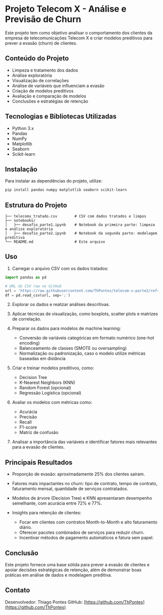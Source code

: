 # Projeto Telecom X - Análise e Previsão de Churn

Este projeto tem como objetivo analisar o comportamento dos clientes da empresa de telecomunicações Telecom X e criar modelos preditivos para prever a evasão (churn) de clientes.

## Conteúdo do Projeto

* Limpeza e tratamento dos dados
* Análise exploratória
* Visualização de correlações
* Análise de variáveis que influenciam a evasão
* Criação de modelos preditivos
* Avaliação e comparação de modelos
* Conclusões e estratégias de retenção

## Tecnologias e Bibliotecas Utilizadas

* Python 3.x
* Pandas
* NumPy
* Matplotlib
* Seaborn
* Scikit-learn

## Instalação

Para instalar as dependências do projeto, utilize:

```bash
pip install pandas numpy matplotlib seaborn scikit-learn
```

## Estrutura do Projeto

```
├── telecomx_tratado.csv        # CSV com dados tratados e limpos
├── notebooks/
│   ├── desafio_parte1.ipynb    # Notebook da primeira parte: limpeza e análise exploratória
│   ├── desafio_parte2.ipynb    # Notebook da segunda parte: modelagem preditiva
└── README.md                   # Este arquivo
```

## Uso

1. Carregar o arquivo CSV com os dados tratados:

```python
import pandas as pd

# URL do CSV raw no GitHub
url = 'https://raw.githubusercontent.com/ThPontes/telecom-x-parte2/refs/heads/main/telecomx_tratado.csv'
df = pd.read_csv(url, sep=';')
```

2. Explorar os dados e realizar análises descritivas.

3. Aplicar técnicas de visualização, como boxplots, scatter plots e matrizes de correlação.

4. Preparar os dados para modelos de machine learning:

   * Conversão de variáveis categóricas em formato numérico (one-hot encoding)
   * Balanceamento de classes (SMOTE ou oversampling)
   * Normalização ou padronização, caso o modelo utilize métricas baseadas em distância

5. Criar e treinar modelos preditivos, como:

   * Decision Tree
   * K-Nearest Neighbors (KNN)
   * Random Forest (opcional)
   * Regressão Logística (opcional)

6. Avaliar os modelos com métricas como:

   * Acurácia
   * Precisão
   * Recall
   * F1-score
   * Matriz de confusão

7. Analisar a importância das variáveis e identificar fatores mais relevantes para a evasão de clientes.

## Principais Resultados

* Proporção de evasão: aproximadamente 25% dos clientes saíram.
* Fatores mais impactantes no churn: tipo de contrato, tempo de contrato, faturamento mensal, quantidade de serviços contratados.
* Modelos de árvore (Decision Tree) e KNN apresentaram desempenho semelhante, com acurácia entre 72% e 77%.
* Insights para retenção de clientes:

  * Focar em clientes com contratos Month-to-Month e alto faturamento diário.
  * Oferecer pacotes combinados de serviços para reduzir churn.
  * Incentivar métodos de pagamento automáticos e fatura sem papel.

## Conclusão

Este projeto fornece uma base sólida para prever a evasão de clientes e apoiar decisões estratégicas de retenção, além de demonstrar boas práticas em análise de dados e modelagem preditiva.

## Contato

Desenvolvedor: Thiago Pontes
GitHub: [https://github.com/ThPontes](https://github.com/ThPontes)
